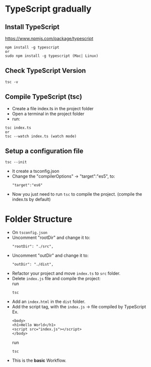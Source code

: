 # TypeScript gradually  

## Install TypeScript
https://www.npmjs.com/package/typescript 
```
npm install -g typescript
or  
sudo npm install -g typescript (Mac| Linux)
``` 

## Check TypeScript Version
```
tsc -v
```  
## Compile TypeScript (tsc)  
- Create a file index.ts in the project folder  
- Open a terminal in the project folder  
- run: 
```
tsc index.ts
or
tsc --watch index.ts (watch mode)
```
## Setup a configuration file  
```
tsc --init
```
- It create a tsconfig.json 
- Change the "compilerOptions" -> "target":"es5", to:
  ```
  "target":"es6"
  ```
- Now you just need to run `tsc` to compile the project. (compile the index.ts by default)  

# Folder Structure  
- On `tsconfig.json`
- Uncomment "rootDir" and change it to:
  ```
  "rootDir": "./src", 
  
- Uncomment "outDir" and change it to:
  ```
  "outDir": "./dist", 
  ``` 
- Refactor your project and move `index.ts` to `src` folder.  
- Delete `index.js` file and compile the project:  
run 
  ```
  tsc
  ```
- Add an `index.html` in the `dist` folder.  
- Add the script tag, with the `index.js` -> file compiled by TypeScript  
Ex.
    ```
    <body>
    <h1>Hello World</h1>
    <script src="index.js"></script>
    </body>
    ```
    run  
    ```
    tsc
    ```
- This is the **basic** Workflow.  
